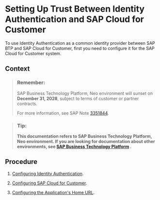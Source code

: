 <!-- loioe8b6db5a3e6f476b9f7faf31b85027df -->

# Setting Up Trust Between Identity Authentication and SAP Cloud for Customer

To use Identity Authentication as a common identity provider between SAP BTP and SAP Cloud for Customer, first you need to configure it for the SAP Cloud for Customer system.



## Context

> ### Remember:  
> SAP Business Technology Platform, Neo environment will sunset on **December 31, 2028**, subject to terms of customer or partner contracts.
> 
> For more information, see SAP Note [3351844](https://me.sap.com/notes/3351844).

> ### Tip:  
> **This documentation refers to SAP Business Technology Platform, Neo environment. If you are looking for documentation about other environments, see [SAP Business Technology Platform](https://help.sap.com/docs/btp/sap-business-technology-platform/sap-business-technology-platform?version=Cloud) .**



## Procedure

1.  [Configuring Identity Authentication](configuring-identity-authentication-82db0cf.md).

2.  [Configuring SAP Cloud for Customer](configuring-sap-cloud-for-customer-83011bb.md).

3.  [Configuring the Application's Home URL](configuring-the-application-s-home-url-dbd170e.md).


